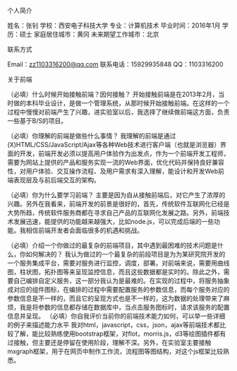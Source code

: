 个人简介

姓名：张钊 
学校：西安电子科技大学
专业：计算机技术
毕业时间：2016年1月
学历：硕士
家庭居住城市：黄冈
未来期望工作城市：北京

联系方式

Email：zz1103316200@qq.com
联系电话：15929935848 
QQ：1103316200

关于前端

（必填）什么时候开始接触前端？因何接触？
    开始接触前端是在2013年2月，当时做的本科毕业设计，是做一个管理系统，从那时候开始接触前端。在这样的一个过程中慢慢对前端产生了兴趣，进实验室以后，我选择了继续做前端这方面，负责一些基于B/S的项目。

（必填）你理解的前端是做些什么事情？
    我理解的前端是通过(X)HTML/CSS/JavaScript/Ajax等各种Web技术进行客户端（也就是浏览器）界面的开发，前端开发必须以提高用户体验作为出发点，作为一个前端开发工程师，需要为网站上提供的产品和服务实现一流的Web界面，优化代码并保持良好兼容性，对用户体验、交互操作流程、及用户需求有深入理解，能设计和开发Web前端表现层及与前后端交互的架构。

（必填）你为什么要学习前端？
    主要是因为自从接触前端后，对它产生了浓厚的兴趣。另外在我看来，前端开发的前景是很好的，首先，传统软件互联网化已经是大势所趋，传统软件服务商都在寻求自己产品的互联网化发展之路。另外，前端技术发展迅速，能提供的功能越来越强大，比如node.js，可以完成后端的一些功能。我相信前端开发者会面临很多的机遇和挑战。

（必填）介绍一个你做过的最复杂的前端项目，其中遇到最困难的技术问题是什么，你如何解决的？
    我认为做过的一个最复杂的前段项目是为为某研究院开发的一个服务集成平台，需要对服务进行监控，调度，部署。对前端来说，需要用曲线图，柱状图，拓扑图等来呈现监控信息，而且这些数据都是实时的。除此之外，需要自己编排自定义服务，这一部分我认为是最难的。在实现的过程中，将服务抽象成对应的组件图标，在编排的过程中需要配置服务的参数信息，而每个服务对应的参数信息是不一样的，而且它的呈现方式也是不一样的，这为数据的处理带来了麻烦，我是将参数的信息都存储在数据库中，当点击服务图标时，请求该服务的配置信息并呈现。
（必填）你自我评价当前你的前端技术能力如何，可以举一些详细的例子来描述能力水平
    我对html，javascript，css，json，ajax等前端技术都比较了解，能比较熟练使用bootstrap框架，对flot，morris.js，d3等绘图插件都有过接触，但主要还是停留在使用阶段，理解不深。另外，在实验室主要接触mxgraph框架，用于在网页中制作工作流，流程图等图结构，对这个js框架比较熟悉。
